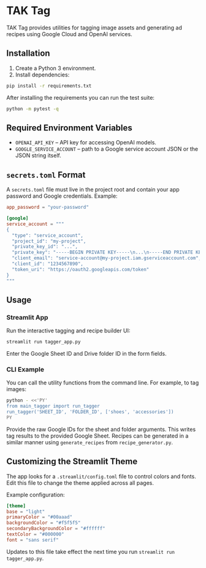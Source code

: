 # TAK Tag

TAK Tag provides utilities for tagging image assets and generating ad recipes using Google Cloud and OpenAI services.

## Installation

1. Create a Python 3 environment.
2. Install dependencies:

```bash
pip install -r requirements.txt
```

After installing the requirements you can run the test suite:

```bash
python -m pytest -q
```

## Required Environment Variables

- `OPENAI_API_KEY` – API key for accessing OpenAI models.
- `GOOGLE_SERVICE_ACCOUNT` – path to a Google service account JSON or the JSON string itself.

## `secrets.toml` Format

A `secrets.toml` file must live in the project root and contain your app password and Google credentials. Example:

```toml
app_password = "your-password"

[google]
service_account = """
{
  "type": "service_account",
  "project_id": "my-project",
  "private_key_id": "...",
  "private_key": "-----BEGIN PRIVATE KEY-----\n...\n-----END PRIVATE KEY-----\n",
  "client_email": "service-account@my-project.iam.gserviceaccount.com",
  "client_id": "1234567890",
  "token_uri": "https://oauth2.googleapis.com/token"
}
"""
```

## Usage

### Streamlit App

Run the interactive tagging and recipe builder UI:

```bash
streamlit run tagger_app.py
```

Enter the Google Sheet ID and Drive folder ID in the form fields.

### CLI Example

You can call the utility functions from the command line. For example, to tag images:

```bash
python - <<'PY'
from main_tagger import run_tagger
run_tagger('SHEET_ID', 'FOLDER_ID', ['shoes', 'accessories'])
PY
```

Provide the raw Google IDs for the sheet and folder arguments. This writes tag results to the provided Google Sheet. Recipes can be generated in a similar manner using `generate_recipes` from `recipe_generator.py`.

## Customizing the Streamlit Theme

The app looks for a `.streamlit/config.toml` file to control colors and fonts. Edit this file to change the theme applied across all pages.

Example configuration:

```toml
[theme]
base = "light"
primaryColor = "#00aaad"
backgroundColor = "#f5f5f5"
secondaryBackgroundColor = "#ffffff"
textColor = "#000000"
font = "sans serif"
```

Updates to this file take effect the next time you run `streamlit run tagger_app.py`.
